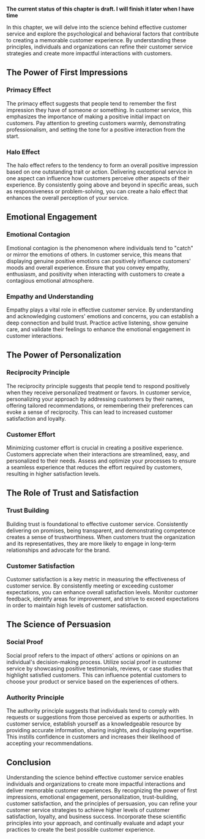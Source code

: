**The current status of this chapter is draft. I will finish it later when I have time**

In this chapter, we will delve into the science behind effective customer service and explore the psychological and behavioral factors that contribute to creating a memorable customer experience. By understanding these principles, individuals and organizations can refine their customer service strategies and create more impactful interactions with customers.

The Power of First Impressions
------------------------------

### Primacy Effect

The primacy effect suggests that people tend to remember the first impression they have of someone or something. In customer service, this emphasizes the importance of making a positive initial impact on customers. Pay attention to greeting customers warmly, demonstrating professionalism, and setting the tone for a positive interaction from the start.

### Halo Effect

The halo effect refers to the tendency to form an overall positive impression based on one outstanding trait or action. Delivering exceptional service in one aspect can influence how customers perceive other aspects of their experience. By consistently going above and beyond in specific areas, such as responsiveness or problem-solving, you can create a halo effect that enhances the overall perception of your service.

Emotional Engagement
--------------------

### Emotional Contagion

Emotional contagion is the phenomenon where individuals tend to "catch" or mirror the emotions of others. In customer service, this means that displaying genuine positive emotions can positively influence customers' moods and overall experience. Ensure that you convey empathy, enthusiasm, and positivity when interacting with customers to create a contagious emotional atmosphere.

### Empathy and Understanding

Empathy plays a vital role in effective customer service. By understanding and acknowledging customers' emotions and concerns, you can establish a deep connection and build trust. Practice active listening, show genuine care, and validate their feelings to enhance the emotional engagement in customer interactions.

The Power of Personalization
----------------------------

### Reciprocity Principle

The reciprocity principle suggests that people tend to respond positively when they receive personalized treatment or favors. In customer service, personalizing your approach by addressing customers by their names, offering tailored recommendations, or remembering their preferences can evoke a sense of reciprocity. This can lead to increased customer satisfaction and loyalty.

### Customer Effort

Minimizing customer effort is crucial in creating a positive experience. Customers appreciate when their interactions are streamlined, easy, and personalized to their needs. Assess and optimize your processes to ensure a seamless experience that reduces the effort required by customers, resulting in higher satisfaction levels.

The Role of Trust and Satisfaction
----------------------------------

### Trust Building

Building trust is foundational to effective customer service. Consistently delivering on promises, being transparent, and demonstrating competence creates a sense of trustworthiness. When customers trust the organization and its representatives, they are more likely to engage in long-term relationships and advocate for the brand.

### Customer Satisfaction

Customer satisfaction is a key metric in measuring the effectiveness of customer service. By consistently meeting or exceeding customer expectations, you can enhance overall satisfaction levels. Monitor customer feedback, identify areas for improvement, and strive to exceed expectations in order to maintain high levels of customer satisfaction.

The Science of Persuasion
-------------------------

### Social Proof

Social proof refers to the impact of others' actions or opinions on an individual's decision-making process. Utilize social proof in customer service by showcasing positive testimonials, reviews, or case studies that highlight satisfied customers. This can influence potential customers to choose your product or service based on the experiences of others.

### Authority Principle

The authority principle suggests that individuals tend to comply with requests or suggestions from those perceived as experts or authorities. In customer service, establish yourself as a knowledgeable resource by providing accurate information, sharing insights, and displaying expertise. This instills confidence in customers and increases their likelihood of accepting your recommendations.

Conclusion
----------

Understanding the science behind effective customer service enables individuals and organizations to create more impactful interactions and deliver memorable customer experiences. By recognizing the power of first impressions, emotional engagement, personalization, trust-building, customer satisfaction, and the principles of persuasion, you can refine your customer service strategies to achieve higher levels of customer satisfaction, loyalty, and business success. Incorporate these scientific principles into your approach, and continually evaluate and adapt your practices to create the best possible customer experience.
